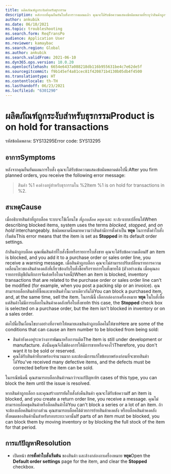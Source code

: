 ```yaml
---
title: ผลิตภัณฑ์ถูกระงับสำหรับธุรกรรม
description: หลังจากที่คุณยืนยันใบสั่งการวางแผนแล้ว คุณจะได้รับข้อความแสดงข้อผิดพลาดที่ระบุว่าสินค้าถูกระงับไว้สำหรับธุรกรรม
author: ankubik
ms.date: 06/10/2021
ms.topic: troubleshooting
ms.search.form: ReqTransPo
audience: Application User
ms.reviewer: kamaybac
ms.search.region: Global
ms.author: ankubik
ms.search.validFrom: 2021-06-10
ms.dyn365.ops.version: 10.0.20
ms.openlocfilehash: 6654e6437a088218db116b955631be4c7e62de5f
ms.sourcegitcommit: f9b145ef4a81cec81f420871b4130b05db4f4500
ms.translationtype: HT
ms.contentlocale: th-TH
ms.lasthandoff: 06/23/2021
ms.locfileid: "6301290"
---
```

# <a name="product-is-on-hold-for-transactions"></a><span data-ttu-id="9e9db-103">ผลิตภัณฑ์ถูกระงับสำหรับธุรกรรม</span><span class="sxs-lookup"><span data-stu-id="9e9db-103">Product is on hold for transactions</span></span>

<span data-ttu-id="9e9db-104">รหัสข้อผิดพลาด: SYS13295</span><span class="sxs-lookup"><span data-stu-id="9e9db-104">Error code: SYS13295</span></span>

## <a name="symptoms"></a><span data-ttu-id="9e9db-105">อาการ</span><span class="sxs-lookup"><span data-stu-id="9e9db-105">Symptoms</span></span>

<span data-ttu-id="9e9db-106">หลังจากคุณยืนยันแผนการใบสั่ง คุณจะได้รับข้อความแสดงข้อผิดพลาดต่อไปนี้:</span><span class="sxs-lookup"><span data-stu-id="9e9db-106">After you firm planned orders, you receive the following error message:</span></span>

> <span data-ttu-id="9e9db-107">สินค้า %1 คงค้างอยู่สำหรับธุรกรรมใน %2</span><span class="sxs-lookup"><span data-stu-id="9e9db-107">Item %1 is on hold for transactions in %2.</span></span>

## <a name="cause"></a><span data-ttu-id="9e9db-108">สาเหตุ</span><span class="sxs-lookup"><span data-stu-id="9e9db-108">Cause</span></span>

<span data-ttu-id="9e9db-109">เมื่ออธิบายสินค้าที่ถูกบล็อค ระบบจะใช้เงื่อนไข *ที่ถูกบล็อค* *หยุด* และ *ระงับ* แบบเปลี่ยนได้</span><span class="sxs-lookup"><span data-stu-id="9e9db-109">When describing blocked items, system uses the terms *blocked*, *stopped*, and *on hold* interchangeably.</span></span> <span data-ttu-id="9e9db-110">ข้อผิดพลาดนี้หมายความว่าสินค้ามีการตั้งค่าเป็น **หยุด** ในการตั้งค่าใบสั่งเริ่มต้น</span><span class="sxs-lookup"><span data-stu-id="9e9db-110">This error means that the item is set as **Stopped** in its default order settings.</span></span>

<span data-ttu-id="9e9db-111">ถ้าสินค้าถูกบล็อค คุณเพิ่มสินค้าที่ใบสั่งซื้อหรือรายการใบสั่งขาย คุณจะได้รับข้อความเตือน</span><span class="sxs-lookup"><span data-stu-id="9e9db-111">If an item is blocked, and you add it to a purchase order or sales order line, you receive a warning message.</span></span> <span data-ttu-id="9e9db-112">เมื่อสินค้าถูกบล็อก คุณจะไม่สามารถปรับเปลี่ยนรายการความเคลื่อนไหวของสินค้าคงคลังที่เกี่ยวข้องกับใบสั่งซื้อหรือรายการใบสั่งขายได้ (ตัวอย่างเช่น เมื่อคุณลงรายการบัญชีบันทึกการจัดส่งหรือใบแจ้งหนี้)</span><span class="sxs-lookup"><span data-stu-id="9e9db-112">When an item is blocked, inventory transactions that are related to the purchase order or sales order line can't be modified (for example, when you post a packing slip or an invoice).</span></span> <span data-ttu-id="9e9db-113">คุณสามารถบล็อกสินค้าที่ซื้อและขายสินค้าในเวลาเดียวกันได้</span><span class="sxs-lookup"><span data-stu-id="9e9db-113">You can block a purchased item, and, at the same time, sell the item.</span></span> <span data-ttu-id="9e9db-114">ในกรณีนี้ เลือกกล่องกาเครื่องหมาย **หยุด** ในใบสั่งซื้อ แต่สินค้าไม่มีการบล็อกในสินค้าคงคลังหรือใบสั่งขาย</span><span class="sxs-lookup"><span data-stu-id="9e9db-114">In this case, the **Stopped** check box is selected on a purchase order, but the item isn't blocked in inventory or on a sales order.</span></span>

<span data-ttu-id="9e9db-115">ต่อไปนี้เป็นเงื่อนไขบางอย่างที่อาจทําให้หมายเลขสินค้าถูกบล็อคไม่ให้ขาย</span><span class="sxs-lookup"><span data-stu-id="9e9db-115">Here are some of the conditions that can cause an item number to be blocked from being sold:</span></span>

- <span data-ttu-id="9e9db-116">สินค้ายังคงอยู่ระหว่างการพัฒนาหรือการผลิต</span><span class="sxs-lookup"><span data-stu-id="9e9db-116">The item is still under development or manufacture.</span></span> <span data-ttu-id="9e9db-117">ดังนั้นคุณจึงไม่ต้องการให้มีการขายหรือจองไว้</span><span class="sxs-lookup"><span data-stu-id="9e9db-117">Therefore, you don't want it to be sold or reserved.</span></span>
- <span data-ttu-id="9e9db-118">คุณได้รับสินค้าที่บกพร่องจำนวนมาก และต้องมีการแก้ไขข้อบกพร่องก่อนที่จะขายสินค้าได้</span><span class="sxs-lookup"><span data-stu-id="9e9db-118">You've received many defective items, and the defects must be corrected before the item can be sold.</span></span>

<span data-ttu-id="9e9db-119">ในกรณีชนิดนี้ คุณสามารถบล็อกสินค้าจนกว่าจะแก้ปัญหา</span><span class="sxs-lookup"><span data-stu-id="9e9db-119">In cases of this type, you can block the item until the issue is resolved.</span></span>

<span data-ttu-id="9e9db-120">หากสินค้าถูกบล็อก และคุณสร้างบรรทัดใบสั่งส่งคืนสินค้า คุณจะได้รับข้อความ</span><span class="sxs-lookup"><span data-stu-id="9e9db-120">If an item is blocked, and you create a return order line, you receive a message.</span></span> <span data-ttu-id="9e9db-121">คุณไม่สามารถบล็อคชุดสินค้าหรือล็อตสินค้าได้</span><span class="sxs-lookup"><span data-stu-id="9e9db-121">You can't block a series or a lot of an item.</span></span> <span data-ttu-id="9e9db-122">ถ้าจะต้องบล็อคสินค้าบางส่วน คุณสามารถบล็อคได้ด้วยการย้ายสินค้าคงคลัง หรือบล็อคสินค้าคงคลังทั้งหมดของสินค้านั้นสำหรับรอบระยะเวลานั้น</span><span class="sxs-lookup"><span data-stu-id="9e9db-122">If parts of an item must be blocked, you can block them by moving inventory or by blocking the full stock of the item for that period.</span></span>

## <a name="resolution"></a><span data-ttu-id="9e9db-123">การแก้ปัญหา</span><span class="sxs-lookup"><span data-stu-id="9e9db-123">Resolution</span></span>

- <span data-ttu-id="9e9db-124">เปิดหน้า **การตั้งค่าใบสั่งเริ่มต้น** ของสินค้า และล้างกล่องกาเครื่องหมาย **หยุด**</span><span class="sxs-lookup"><span data-stu-id="9e9db-124">Open the **Default order settings** page for the item, and clear the **Stopped** checkbox.</span></span>
